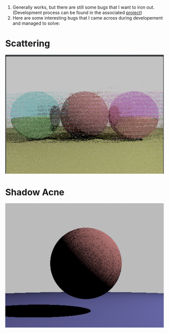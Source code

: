 1) Generally works, but there are still some bugs that I want to iron out. (Development process can be found in the associated [project](https://github.com/users/jphung101/projects/1))
2) Here are some interesting bugs that I came across during developement and managed to solve:
# Scattering
![Scattering](Scattering.png)

# Shadow Acne
![Shadow Acne](ShadowAcne.png) 

